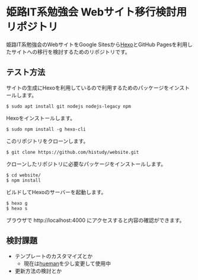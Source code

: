 姫路IT系勉強会 Webサイト移行検討用リポジトリ
============================================

姫路IT系勉強会のWebサイトをGoogle Sitesから[Hexo](https://hexo.io/)とGitHub Pagesを利用したサイトへの移行を検討するためのリポジトリです。


テスト方法
--------------------------------------------

サイトの生成にHexoを利用しているので利用するためのパッケージをインストールします。

    $ sudo apt install git nodejs nodejs-legacy npm

Hexoをインストールします。

    $ sudo npm install -g hexo-cli

このリポジトリをクローンします。

    $ git clone https://github.com/histudy/website.git

クローンしたリポジトリに必要なパッケージをインストールします。

    $ cd website/
    $ npm install

ビルドしてHexoのサーバーを起動します。

    $ hexo g
    $ hexo s

ブラウザで http://localhost:4000 にアクセスすると内容の確認ができます。


検討課題
--------------------------------------------

- テンプレートのカスタマイズとか
    - 現在は[hueman](https://github.com/ppoffice/hexo-theme-hueman)を少し変更して使用中
- 更新方法の検討とか

